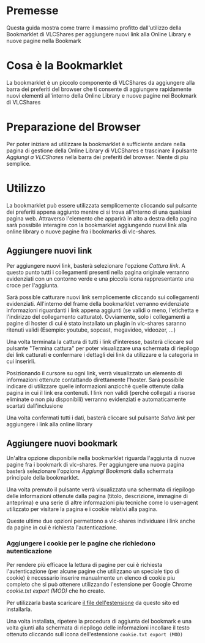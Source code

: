 # Premesse #

Questa guida mostra come trarre il massimo profitto dall'utilizzo della Bookmarklet di VLCShares per aggiungere nuovi link alla Online Library e nuove pagine nella Bookmark



# Cosa è la Bookmarklet #

La bookmarklet è un piccolo componente di VLCShares da aggiungere alla barra dei preferiti del browser che ti consente di aggiungere rapidamente nuovi elementi all'interno della Online Library e nuove pagine nei Bookmark di VLCShares

# Preparazione del Browser #

Per poter iniziare ad utilizzare la bookmarklet è sufficiente andare nella pagina di gestione della Online Library di VLCShares e trascinare il pulsante _Aggiungi a VLCShares_ nella barra dei preferiti del browser. Niente di piu semplice.

# Utilizzo #

La bookmarklet può essere utilizzata semplicemente cliccando sul pulsante dei preferiti appena aggiunto mentre ci si trova all'interno di una qualsiasi pagina web. Attraverso l'elemento che apparirà in alto a destra della pagina sarà possibile interagire con la bookmarklet aggiungendo nuovi link alla online library o nuove pagine fra i bookmarks di vlc-shares.

## Aggiungere nuovi link ##

Per aggiungere nuovi link, basterà selezionare l'opzione _Cattura link_. A questo punto tutti i collegamenti presenti nella pagina originale verranno evidenziati con un contorno verde e una piccola icona rappresentante una croce per l'aggiunta.


Sarà possible catturare nuovi link semplicemente cliccando sui collegamenti evidenziati. All'interno del frame della bookmarklet verranno evidenziate informazioni riguardanti i link appena aggiunti (se validi o meno, l'etichetta e l'indirizzo del collegamento catturato). Ovviamente, solo i collegamenti a pagine di hoster di cui è stato installato un plugin in vlc-shares saranno ritenuti validi (Esempio: youtube, sopcast, megavideo, videozer, ...)

Una volta terminata la cattura di tutti i link d'interesse, basterà cliccare sul pulsante "Termina cattura" per poter visualizzare una schermata di riepilogo dei link catturati e confermare i dettagli dei link da utilizzare e la categoria in cui inserirli.

Posizionando il cursore su ogni link, verrà visualizzato un elemento di informazioni ottenute contattando direttamente l'hoster. Sarà possibile indicare di utilizzare quelle informazioni anzicchè quelle ottenute dalla pagina in cui il link era contenuti. I link non validi (perchè collegati a risorse eliminate o non piu disponibili) verranno evidenziati e automaticamente scartati dall'inclusione

Una volta confermati tutti i dati, basterà cliccare sul pulsante _Salva link_ per aggiungere i link alla online library

## Aggiungere nuovi bookmark ##

Un'altra opzione disponibile nella bookmarklet riguarda l'aggiunta di nuove pagine fra i bookmark di vlc-shares. Per aggiungere una nuova pagina basterà selezionare l'opzione _Aggiungi Bookmark_ dalla schermata principale della bookmarklet.

Una volta premuto il pulsante verrà visualizzata una schermata di riepilogo delle informazioni ottenute dalla pagina (titolo, descrizione, immagine di anteprima) e una serie di altre informazioni piu tecniche come lo user-agent utilizzato per visitare la pagina e i cookie relativi alla pagina.

Queste ultime due opzioni permettono a vlc-shares individuare i link anche da pagine in cui è richiesta l'autenticazione.

### Aggiungere i cookie per le pagine che richiedono autenticazione ###

Per rendere più efficace la lettura di pagine per cui è richiesta l'autenticazione (per alcune pagine che utilizzano un speciale tipo di cookie) è necessario inserire manualmente un elenco di cookie piu completo che si può ottenere utilizzando l'estensione per Google Chrome _cookie.txt export (MOD)_ che ho creato.

Per utilizzarla basta scaricare [il file dell'estensione](https://code.google.com/p/vlc-shares/downloads/detail?name=cookie.txt%20export%20%28MOD%29.crx) da questo sito ed installarla.

Una volta installata, ripetere la procedura di aggiunta del bookmark e una volta giunti alla schermata di riepilogo delle informazioni incollare il testo ottenuto cliccando sull icona dell'estensione `cookie.txt export (MOD)`